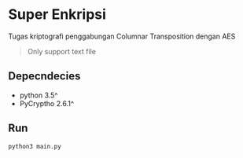 # Super Enkripsi
Tugas kriptografi penggabungan Columnar Transposition dengan AES

> Only support text file


## Depecndecies
- python 3.5^
- PyCryptho 2.6.1^

## Run
```
python3 main.py
```
